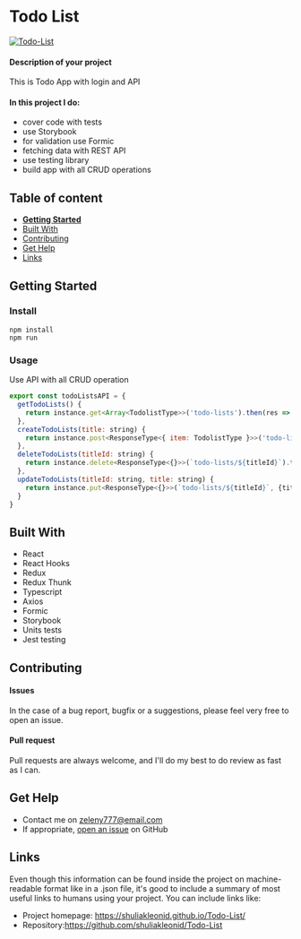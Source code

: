 # Todo List
[![Todo-List](https://i.ibb.co/TTpqTtZ/TodoList.png)](https://shuliakleonid.github.io/TodoList/)

#### Description of your project
This is Todo App with login and API
#### __In this project I do:__
- cover code with tests
- use Storybook
- for validation use Formic
- fetching data with REST API
- use testing library
- build app with all CRUD operations
## Table of content

- [**Getting Started**](#getting-started)
- [Built With](#built-with)
- [Contributing](#contributing)
- [Get Help](#get-help)
- [Links](#links)

## Getting Started

### Install
```console
npm install 
npm run
```

### Usage
Use API with all CRUD operation
```javascript
export const todoListsAPI = {
  getTodoLists() {
    return instance.get<Array<TodolistType>>('todo-lists').then(res => res.data)
  },
  createTodoLists(title: string) {
    return instance.post<ResponseType<{ item: TodolistType }>>('todo-lists', {title}).then(res => res.data)
  },
  deleteTodoLists(titleId: string) {
    return instance.delete<ResponseType<{}>>(`todo-lists/${titleId}`).then(res => res.data)
  },
  updateTodoLists(titleId: string, title: string) {
    return instance.put<ResponseType<{}>>(`todo-lists/${titleId}`, {title}).then(res => res.data)
  }
}
```
## Built With
- React
- React Hooks 
- Redux
- Redux Thunk
- Typescript
- Axios
- Formic
- Storybook
- Units tests
- Jest testing


## Contributing

#### Issues
In the case of a bug report, bugfix or a suggestions, please feel very free to open an issue.

#### Pull request
Pull requests are always welcome, and I'll do my best to do review as fast as I can.


## Get Help
- Contact me on zeleny777@email.com
- If appropriate, [open an issue](https://github.com/shuliakleonid/Todo-List/issues) on GitHub

## Links

Even though this information can be found inside the project on machine-readable
format like in a .json file, it's good to include a summary of most useful
links to humans using your project. You can include links like:

- Project homepage: https://shuliakleonid.github.io/Todo-List/
- Repository:https://github.com/shuliakleonid/Todo-List

